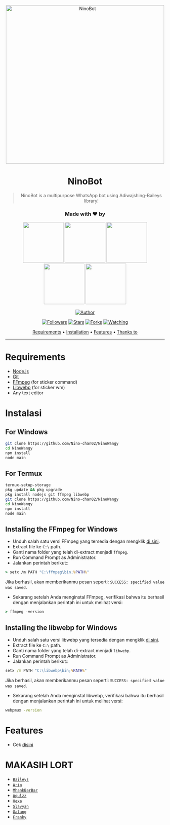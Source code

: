 <div align="center">
<img src="https://telegra.ph/file/9b873234a9cc47a5916ae.jpg" alt="NinoBot" width="500" />

# NinoBot

> NinoBot is a multipurpose WhatsApp bot using Adiwajshing-Baileys library!
>
>

<h3 align="center">Made with ❤️ by</h3>
<p align="center">
  <a href="https://github.com/Nino-chan02"><img src="https://avatars.githubusercontent.com/u/81684610?s=400&u=25765902db0b709938966cf4127ac11af5eafb5d&v=4" height="128" width="128" /></a>
  <a href="https://github.com/Akkun3704"><img src="https://avatars.githubusercontent.com/u/75048902?s=400&v=4" height="128" width="128" /></a>
  <a href="https://github.com/zennn08"><img src="https://avatars.githubusercontent.com/u/75623219?s=400&u=8934104bf58533111f2f4cef7be5d72ebb79d75c&v=4" height="128" width="128" /></a>
  <a href="https://github.com/SlavyanDesu"><img src="https://avatars3.githubusercontent.com/u/28254882?s=400&u=29439908cd661d11443391cb74f5b07267b71117&v=4" height="128" width="128" /></a>
  <a href="https://github.com/Zobin33"><img src="https://avatars.githubusercontent.com/u/48700650?s=400&u=365f732cd3fc09ce75f6556715a00386005db57c&v=4" height="128" width="128" /></a>
</p>

<p align="center">
  <a href="https://github.com/Nino-chan02"><img title="Author" src="https://img.shields.io/badge/Author-Marz-purple.svg?style=for-the-badge&logo=github" /></a>
</p>
<p align="center">
<a href="https://github.com/Nino-chan02/followers"><img title="Followers" src="https://img.shields.io/github/followers/Nino-chan02?color=blue&style=flat-square"></a>
<a href="https://github.com/Nino-chan02/megumikato2/stargazers/"><img title="Stars" src="https://img.shields.io/github/stars/Nino-chan02/NinoWangy?color=red&style=flat-square"></a>
<a href="https://github.com/Nino-chan02/megumikato2/network/members"><img title="Forks" src="https://img.shields.io/github/forks/Nino-chan02/NinoWangy?color=red&style=flat-square"></a>
<a href="https://github.com/Nino-chan02/megumikato2/watchers"><img title="Watching" src="https://img.shields.io/github/watchers/Nino-chan02/NinoWangy?label=Watchers&color=blue&style=flat-square"></a>
</p>

<p align="center">
  <a href="https://github.com/Nino-chan02/NinoWangy#requirements">Requirements</a> •
  <a href="https://github.com/Nino-chan02/NinoWangy#instalasi">Installation</a> •
  <a href="https://github.com/Nino-chan02/NinoWangy#features">Features</a> •
  <a href="https://github.com/Nino-chan02/NinoWangy#thanks-to">Thanks to</a>
</p>
</div>


---



# Requirements
* [Node.js](https://nodejs.org/en/)
* [Git](https://git-scm.com/downloads)
* [FFmpeg](https://github.com/BtbN/FFmpeg-Builds/releases) (for sticker command)
* [Libwebp](https://developers.google.com/speed/webp/download) (for sticker wm)
* Any text editor

# Instalasi
## For Windows
```bash
git clone https://github.com/Nino-chan02/NinoWangy
cd NinoWangy
npm install
node main
```
## For Termux
```bash
termux-setup-storage
pkg update && pkg upgrade
pkg install nodejs git ffmpeg libwebp 
git clone https://github.com/Nino-chan02/NinoWangy
cd NinoWangy
npm install
node main
```

## Installing the FFmpeg for Windows
* Unduh salah satu versi FFmpeg yang tersedia dengan mengklik [di sini](https://github.com/BtbN/FFmpeg-Builds/releases).
* Extract file ke `C:\` path.
* Ganti nama folder yang telah di-extract menjadi `ffmpeg`.
* Run Command Prompt as Administrator.
* Jalankan perintah berikut::
```cmd
> setx /m PATH "C:\ffmpeg\bin;%PATH%"
```
Jika berhasil, akan memberikanmu pesan seperti: `SUCCESS: specified value was saved`.
* Sekarang setelah Anda menginstal FFmpeg, verifikasi bahwa itu berhasil dengan menjalankan perintah ini untuk melihat versi:
```cmd
> ffmpeg -version
```


## Installing the libwebp for Windows
* Unduh salah satu versi libwebp yang tersedia dengan mengklik [di sini](https://developers.google.com/speed/webp/download).
* Extract file ke `C:\` path.
* Ganti nama folder yang telah di-extract menjadi `libwebp`.
* Run Command Prompt as Administrator.
* Jalankan perintah berikut::
```cmd
setx /m PATH "C:\libwebp\bin;%PATH%"
```
Jika berhasil, akan memberikanmu pesan seperti: `SUCCESS: specified value was saved`.
* Sekarang setelah Anda menginstal libwebp, verifikasi bahwa itu berhasil dengan menjalankan perintah ini untuk melihat versi:
```cmd
webpmux -version
```

# Features
- Cek [disini](https://github.com/Nino-chan02/NinoWangyy/blob/main/message/help.js)

# MAKASIH LORT
* [`Baileys`](https://github.com/adiwajshing/Baileys)
* [`Arip`](https://github.com/Akkun3704)
* [`MhankBarBar`](https://github.com/MhankBarBar)
* [`Aqulzz`](https://github.com/zennn08)
* [`Hexa`](https://github.com/Hexagonz)
* [`Slavyan`](https://github.com/SlavyanDesu)
* [`Galang`](https://github.com/Zobin33)
* [`Franky`](https://github.com/Frankysolo)
